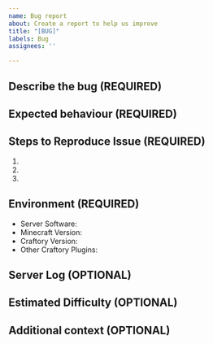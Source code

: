 ```yaml
---
name: Bug report
about: Create a report to help us improve
title: "[BUG]"
labels: Bug
assignees: ''

---
```


## Describe the bug (REQUIRED)
<!-- A clear and concise description of what the bug is. -->


## Expected behaviour (REQUIRED)
<!-- A clear and concise description of what you expected to happen. -->


## Steps to Reproduce Issue (REQUIRED)
<!-- Tell us the exact steps to reproduce the issue -->
<!-- What events lead up to the issue occurring -->
<!-- If possible provide Youtube Video or Screenshots -->
1.
2.
3.


## Environment (REQUIRED)
<!-- Any issue without detailed version numbers will be closed -->
<!-- Indicate the type of server you are running (Spigot/Paper) and the version number -->
<!-- Detail the version number of Craftory that you are using and any plugins that use Craftory -->
<!-- Optionally - Detail any other plugins on the server and their versions -->
<!-- NOTE "latest" can not be used for a version number and you can screenshot version numbers -->

- Server Software:
- Minecraft Version:
- Craftory Version:
- Other Craftory Plugins:

## Server Log (OPTIONAL)
<!-- PROVIDE this if possible -->
<!-- Take a look at the Server Log, this can often provide the cause or details of the issue -->
<!-- Provide us with your server log by copying it into https://mclo.gs/ and adding the link here -->
<!-- You can find your full log under /logs/latest.log in your server folder -->


## Estimated Difficulty (OPTIONAL)
<!-- How hard is this bug will be to fix -->
<!-- If you don't have the technical knowledge an educated guess will help -->
<!-- Pick one of : [Very Low, Low, Medium, High, Very High] for the difficulty -->


## Additional context (OPTIONAL)
<!-- Any additional details you think are relevant to the issue -->
